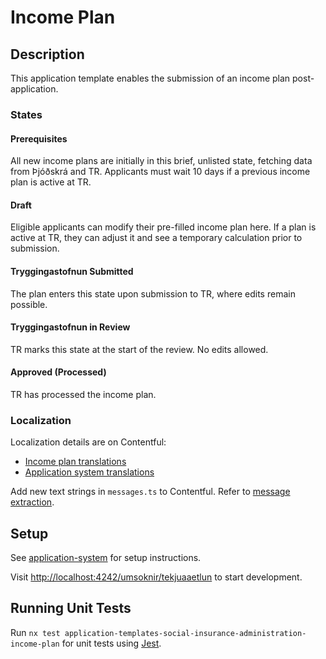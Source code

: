 # Income Plan

## Description

This application template enables the submission of an income plan post-application.

### States

#### Prerequisites

All new income plans are initially in this brief, unlisted state, fetching data from Þjóðskrá and TR. Applicants must wait 10 days if a previous income plan is active at TR.

#### Draft

Eligible applicants can modify their pre-filled income plan here. If a plan is active at TR, they can adjust it and see a temporary calculation prior to submission.

#### Tryggingastofnun Submitted

The plan enters this state upon submission to TR, where edits remain possible.

#### Tryggingastofnun in Review

TR marks this state at the start of the review. No edits allowed.

#### Approved (Processed)

TR has processed the income plan.

### Localization

Localization details are on Contentful:

- [Income plan translations](https://app.contentful.com/spaces/8k0h54kbe6bj/entries/ip.application)
- [Application system translations](https://app.contentful.com/spaces/8k0h54kbe6bj/entries/application.system)

Add new text strings in `messages.ts` to Contentful. Refer to [message extraction](../../../../localization/README.md#message-extraction).

## Setup

See [application-system](../../../../../apps/application-system/README.md) for setup instructions.

Visit [http://localhost:4242/umsoknir/tekjuaaetlun](http://localhost:4242/umsoknir/tekjuaaetlun) to start development.

## Running Unit Tests

Run `nx test application-templates-social-insurance-administration-income-plan` for unit tests using [Jest](https://jestjs.io).
